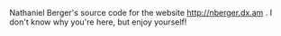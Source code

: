 Nathaniel Berger's source code for the website http://nberger.dx.am .
I don't know why you're here, but enjoy yourself!